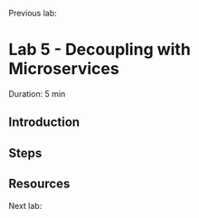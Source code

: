 Previous lab: []()

# Lab 5 - Decoupling with Microservices

Duration: 5 min

## Introduction

## Steps

## Resources

Next lab: []()